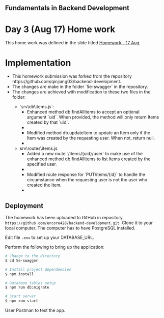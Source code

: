 ## Fundamentals in Backend Development

# Day 3 (Aug 17) Home work

This home work was defined in the slide titled [Homework - 17 Aug](./Homework3.md).

# Implementation

<ul>
<li>This homework submission was forked from the repository https://github.com/qinjiang03/backend-development.</li>
<li>The changes are make in the folder `5e-swagger` in the repository.</li>
<li>The changes are achieved with modification to these two files in the folder:</li>
    <ul>
    <li>`srv\db\items.js`:
        <ul>
        <li>Enhanced method db.findAllItems to accept an optional argument `uid`.  When provided, 
	    the method will only return Items created by that `uid`.<li>
        <li>Modified method db.updateItem to update an Item only if the Item was created by the 
		    requesting user.  When not, return null.<li>
		</ul>
    <li>srv\routes\items.js
        <ul>
        <li>Added a new route `/items/{uid}/user` to make use of the enhanced method db.findAllItems 
		    to list Items created by the specified user.<li>
        <li>Modified route response for `PUT/items/{id}` to handle the circumstance when the requesting user
		    is not the user who created the Item.<li>
		</ul>
    </ul>
</ul>

## Deployment

The homework has been uploaded to GitHub in repository `https://github.com/encore428/backend-development.git`.
Clone it to your local computer.  The computer has to have PostgreSQL installed.

Edit file `.env` to set up your DATABASE_URL.

Perform the following to bring up the application:
```bash
# Change to the directory
$ cd 5e-swagger

# Install project dependencies
$ npm install

# Database tables setup
$ npm run db:migrate

# Start server
$ npm run start
```

User Postman to test the app.
